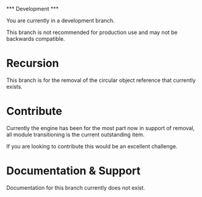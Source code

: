 *** Development ***

You are currently in a development branch.

This branch is not recommended for production use and may not be backwards 
compatible.

# Recursion

This branch is for the removal of the circular object reference that currently 
exists.

# Contribute

Currently the engine has been for the most part now in support of 
removal, all module transitioning is the current outstanding item.

If you are looking to contribute this would be an excellent challenge.

# Documentation & Support

Documentation for this branch currently does not exist.